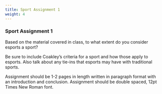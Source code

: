 ```yaml
---
title: Sport Assignment 1
weight: 4
---
```

<!--StartFragment-->

### Sport Assignment 1

Based on the material covered in class, to what extent do you consider esports a sport?

Be sure to include Coakley’s criteria for a sport and how those apply to esports. Also talk about any tie-ins that esports may have with traditional sports. 

Assignment should be 1-2 pages in length written in paragraph format with an introduction and conclusion. Assignment should be double spaced, 12pt Times New Roman font. 

<!--EndFragment-->